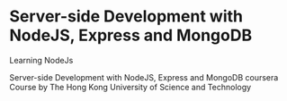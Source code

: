 # Server-side Development with NodeJS, Express and MongoDB
Learning NodeJs

Server-side Development with NodeJS, Express and MongoDB coursera  Course by The Hong Kong University of Science and Technology
  
